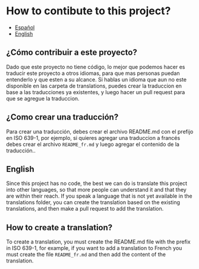 # How to contibute to this project?

- [Español](#spanish)
- [English](#english)

<h2 styles="text-align: center" id="spanish">¿Cómo contribuir a este proyecto?</h2>
Dado que este proyecto no tiene código, lo mejor que podemos hacer es traducir este proyecto a otros idiomas, para que mas personas puedan entenderlo y que esten a su alcance.
Si hablas un idioma que aun no este disponible en las carpeta de translations, puedes crear la traduccion en base a las traducciones ya existentes, y luego hacer un pull request para que se agregue la traduccion.

## ¿Como crear una traducción?
Para crear una traducción, debes crear el archivo README.md con el prefijo en ISO 639-1, por ejemplo, si quieres agregar una traduccion a francés debes crear el archivo `README_fr.md` y luego agregar el contenido de la traducción..

<h2 styles="text-align: center" id="english">English</h2>
Since this project has no code, the best we can do is translate this project into other languages, so that more people can understand it and that they are within their reach.
If you speak a language that is not yet available in the translations folder, you can create the translation based on the existing translations, and then make a pull request to add the translation.

## How to create a translation?
To create a translation, you must create the README.md file with the prefix in ISO 639-1, for example, if you want to add a translation to French you must create the file `README_fr.md` and then add the content of the translation.
